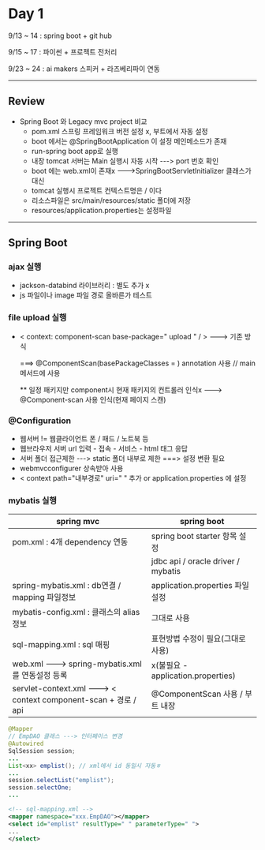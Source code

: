 # Day 1

9/13 ~ 14 : spring boot + git hub

9/15 ~ 17 : 파이썬 + 프로젝트 전처리

9/23 ~ 24 : ai makers 스피커 + 라즈베리파이 연동


---

## Review

- Spring Boot 와 Legacy mvc project  비교
  - pom.xml 스프링 프레임워크 버전 설정 x, 부트에서 자동 설정
  - boot 에서는 @SpringBootApplication 이 설정 메인메소드가 존재
  - run-spring boot app로 실행
  - 내장 tomcat 서버는 Main 실행시 자동 시작  ---> port 번호 확인
  - boot 에는 web.xml이 존재x  --->SpringBootServletInitializer 클래스가 대신
  - tomcat 실행시 프로젝트 컨텍스트명은 / 이다
  - 리소스파일은 src/main/resources/static 폴더에 저장
  - resources/application.properties는 설정파일

---



## Spring Boot

 ### ajax 실행

- jackson-databind 라이브러리 : 별도 추가 x
- js 파일이나 image 파일 경로 올바른가 테스트



### file upload 실행

- < context: component-scan base-package=" upload " / >  ---> 기존 방식

  ===> @ComponentScan(basePackageClasses = ) annotation 사용 // main 메서드에 사용

  ** 일정 패키지만 component시 현재 패키지의 컨트롤러 인식x  ---> @Component-scan 사용 인식(현재 페이지 스캔)



### @Configuration

- 웹서버 != 웹클라이언트 폰 / 패드 / 노트북 등
- 웹브라우저 서버 url 입력 - 접속 - 서비스 - html 태그 응답
- 서버 폴더 접근제한  ---> static 폴더 내부로 제한  ===> 설정 변환 필요
- webmvcconfigurer 상속받아 사용
- < context path="내부경로" uri=" " 추가 or application.properties 에 설정



### mybatis 실행

| spring mvc                                                   | spring boot                           |
| ------------------------------------------------------------ | ------------------------------------- |
| pom.xml : 4개 dependency 연동                                | spring boot starter 항목 설정         |
|                                                              | jdbc api  /  oracle driver /  mybatis |
| spring-mybatis.xml : db연결 / mapping 파일정보               | application.properties 파일 설정      |
| mybatis-config.xml : 클래스의 alias 정보                     | 그대로 사용                           |
| sql-mapping.xml : sql 매핑                                   | 표현방법 수정이 필요(그대로 사용)     |
| web.xml  ---> spring-mybatis.xml 를 연동설정 등록            | x(불필요 - application.properties)    |
| servlet-context.xml  ---> < context component-scan + 경로 / api | @ComponentScan 사용  /  부트 내장     |



```java
@Mapper
// EmpDAO 클래스 ---> 인터페이스 변경
@Autowired
SqlSession session;
...
List<xx> emplist(); // xml에서 id 동일시 자동ㅎ
...
session.selectList("emplist");
session.selectOne;
...
```



```xml
<!-- sql-mapping.xml -->
<mapper namespace="xxx.EmpDAO"></mapper>
<select id="emplist" resultType=" " parameterType=" ">
...
</select>
```
